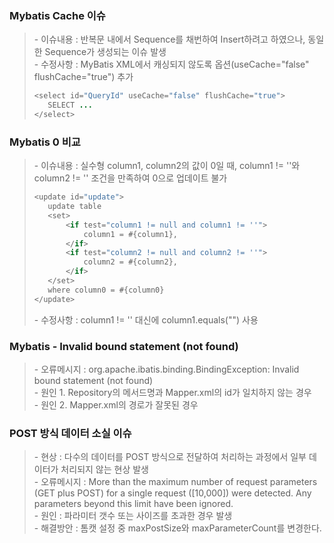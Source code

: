 ### Mybatis Cache 이슈
>   \- 이슈내용 : 반복문 내에서 Sequence를 채번하여 Insert하려고 하였으나, 동일한 Sequence가 생성되는 이슈 발생   
>   \- 수정사항 : MyBatis XML에서 캐싱되지 않도록 옵션(useCache="false" flushCache="true") 추가   
>    ```java
>    <select id="QueryId" useCache="false" flushCache="true">
>       SELECT ...
>    </select>



### Mybatis 0 비교
>   \- 이슈내용 : 실수형 column1, column2의 값이 0일 때, column1 != ''와 column2 != '' 조건을 만족하여 0으로 업데이트 불가   
>    ```java
>    <update id="update">
>       update table
>       <set>
>           <if test="column1 != null and column1 != ''">
>               column1 = #{column1},
>           </if>
>           <if test="column2 != null and column2 != ''">
>               column2 = #{column2},
>           </if>
>       </set>
>       where column0 = #{column0}
>   </update>
>    ```
>   \- 수정사항 :  column1 != '' 대신에 column1.equals("") 사용 



### Mybatis - Invalid bound statement (not found)
>   \- 오류메시지 : org.apache.ibatis.binding.BindingException: Invalid bound statement (not found)   
>   \- 원인 1.  Repository의 메서드명과 Mapper.xml의 id가 일치하지 않는 경우  
>   \- 원인 2.  Mapper.xml의 경로가 잘못된 경우   



### POST 방식 데이터 소실 이슈   
>   \- 현상 : 다수의 데이터를 POST 방식으로 전달하여 처리하는 과정에서 일부 데이터가 처리되지 않는 현상 발생   
>   \- 오류메시지 : More than the maximum number of request parameters (GET plus POST) for a single request ([10,000]) were detected. Any parameters beyond this limit have been ignored.   
>   \- 원인 : 파라미터 갯수 또는 사이즈를 초과한 경우 발생   
>   \- 해결방안 : 톰캣 설정 중 maxPostSize와 maxParameterCount를 변경한다.   
